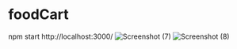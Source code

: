 # foodCart
npm start
http://localhost:3000/
![Screenshot (7)](https://user-images.githubusercontent.com/78133870/179155663-fe3c1bbb-9a7d-4254-82c0-4c2fc2ca0297.png)
![Screenshot (8)](https://user-images.githubusercontent.com/78133870/179156266-c6b5707f-3e9b-4867-9db0-7786310f26d4.png)
